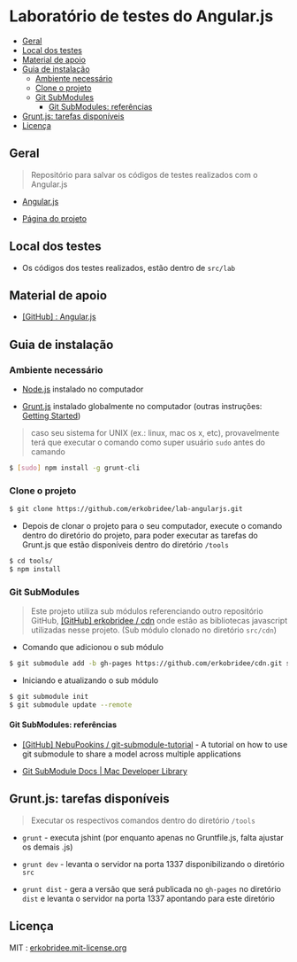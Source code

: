 # Laboratório de testes do Angular.js


<!-- toc -->
* [Geral](#geral)
* [Local dos testes](#local-dos-testes)
* [Material de apoio](#material-de-apoio)
* [Guia de instalação](#guia-de-instalação)
  * [Ambiente necessário](#ambiente-necessário)
  * [Clone o projeto](#clone-o-projeto)
  * [Git SubModules](#git-submodules)
    * [Git SubModules: referências](#git-submodules-referências)
* [Grunt.js: tarefas disponíveis](#gruntjs-tarefas-disponíveis)
* [Licença](#licença)

<!-- toc stop -->


## Geral

> Repositório para salvar os códigos de testes realizados com o Angular.js

* [Angular.js](http://angularjs.org/)

* [Página do projeto](http://erkobridee.github.io/lab-angularjs/)


## Local dos testes

* Os códigos dos testes realizados, estão dentro de `src/lab`


## Material de apoio

<!--
  * Veja a [Wiki](https://github.com/erkobridee/lab-angularjs/wiki) do projeto
-->

* [[GitHub] : Angular.js](https://github.com/soudev/knowledge.mine/blob/master/stuff/angularjs.md)


## Guia de instalação

### Ambiente necessário

* [Node.js](http://nodejs.org/) instalado no computador

* [Grunt.js](http://gruntjs.com/) instalado globalmente no computador (outras instruções: [Getting Started](http://gruntjs.com/getting-started))

> caso seu sistema for UNIX (ex.: linux, mac os x, etc), provavelmente terá que executar o comando como super usuário `sudo` antes do camando

```bash
$ [sudo] npm install -g grunt-cli
```

### Clone o projeto

```bash
$ git clone https://github.com/erkobridee/lab-angularjs.git
```

* Depois de clonar o projeto para o seu computador, execute o comando dentro do diretório do projeto, para poder executar as tarefas do Grunt.js que estão disponíveis dentro do diretório `/tools`

```bash
$ cd tools/
$ npm install
```


### Git SubModules

> Este projeto utiliza sub módulos referenciando outro repositório GitHub, [[GitHub] erkobridee / cdn](https://github.com/erkobridee/cdn) onde estão as bibliotecas javascript utilizadas nesse projeto. (Sub módulo clonado no diretório `src/cdn`)

* Comando que adicionou o sub módulo

```bash
$ git submodule add -b gh-pages https://github.com/erkobridee/cdn.git src/cdn
```

* Iniciando e atualizando o sub módulo

```bash
$ git submodule init
$ git submodule update --remote
```


#### Git SubModules: referências

* [[GitHub] NebuPookins / git-submodule-tutorial](https://github.com/NebuPookins/git-submodule-tutorial) - A tutorial on how to use git submodule to share a model across multiple applications

* [Git SubModule Docs | Mac Developer Library](https://developer.apple.com/library/mac/documentation/Darwin/Reference/ManPages/man1/git-submodule.1.html)


## Grunt.js: tarefas disponíveis

> Executar os respectivos comandos dentro do diretório `/tools`

* `grunt` - executa jshint (por enquanto apenas no Gruntfile.js, falta ajustar os demais .js)

* `grunt dev` - levanta o servidor na porta 1337 disponibilizando o diretório `src`

* `grunt dist` - gera a versão que será publicada no `gh-pages` no diretório `dist` e levanta o servidor na porta 1337 apontando para este diretório


## Licença

MIT : [erkobridee.mit-license.org](http://erkobridee.mit-license.org)
